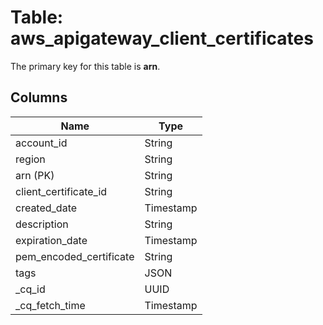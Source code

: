 # Table: aws_apigateway_client_certificates


The primary key for this table is **arn**.


## Columns
| Name          | Type          |
| ------------- | ------------- |
|account_id|String|
|region|String|
|arn (PK)|String|
|client_certificate_id|String|
|created_date|Timestamp|
|description|String|
|expiration_date|Timestamp|
|pem_encoded_certificate|String|
|tags|JSON|
|_cq_id|UUID|
|_cq_fetch_time|Timestamp|